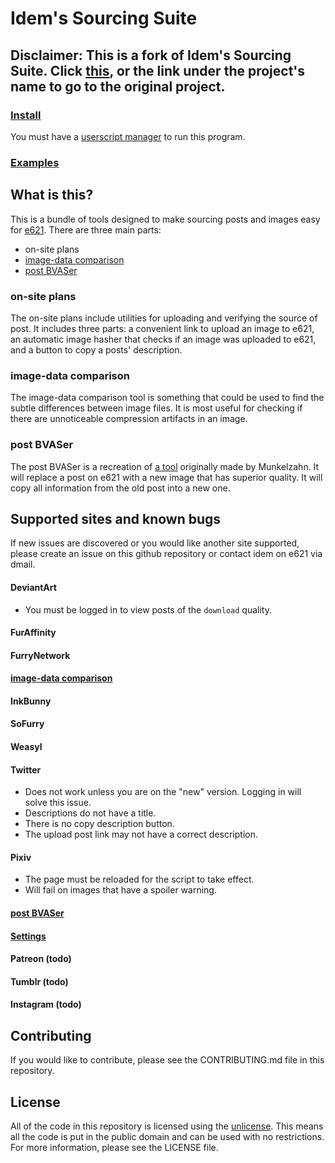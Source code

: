 # Idem's Sourcing Suite

## Disclaimer: This is a fork of Idem's Sourcing Suite. Click [this](https://github.com/Sasquire/Idems-Sourcing-Suite), or the link under the project's name to go to the original project.

### [Install](https://github.com/AetCloud/Idems-Sourcing-Suite/blob/a7482c105b6b5722f923a26931fe7f5569a03d8f/distribution/main.user.js)
You must have a [userscript manager](https://greasyfork.org/en) to run this program.

### [Examples](https://imgur.com/a/R96CNCz)

## What is this?
This is a bundle of tools designed to make sourcing posts and images easy for [e621](https://e621.net). There are three main parts:

* on-site plans
* [image-data comparison](https://e621.net/extensions/image_compare)
* [post BVASer](https://e621.net/extensions/upload_bvas)

### on-site plans
The on-site plans include utilities for uploading and verifying the source of post. It includes three parts: a convenient link to upload an image to e621, an automatic image hasher that checks if an image was uploaded to e621, and a button to copy a posts' description.

### image-data comparison
The image-data comparison tool is something that could be used to find the subtle differences between image files. It is most useful for checking if there are unnoticeable compression artifacts in an image.

### post BVASer
The post BVASer is a recreation of [a tool](https://e621.net/forum/show/87369) originally made by Munkelzahn. It will replace a post on e621 with a new image that has superior quality. It will copy all information from the old post into a new one.

## Supported sites and known bugs
If new issues are discovered or you would like another site supported, please create an issue on this github repository or contact idem on e621 via dmail.

#### DeviantArt
* You must be logged in to view posts of the `download` quality.
#### FurAffinity
#### FurryNetwork
#### [image-data comparison](https://e621.net/extensions/image_compare)
#### InkBunny
#### SoFurry
#### Weasyl
#### Twitter
* Does not work unless you are on the "new" version. Logging in will solve this issue.
* Descriptions do not have a title.
* There is no copy description button.
* The upload post link may not have a correct description.
#### Pixiv
* The page must be reloaded for the script to take effect.
* Will fail on images that have a spoiler warning.
#### [post BVASer](https://e621.net/extensions/upload_bvas)
#### [Settings](https://e621.net/extensions)

#### Patreon (todo)
#### Tumblr (todo)
#### Instagram (todo)

## Contributing
If you would like to contribute, please see the CONTRIBUTING.md file in this repository.

## License
All of the code in this repository is licensed using the [unlicense](https://unlicense.org/). This means all the code is put in the public domain and can be used with no restrictions. For more information, please see the LICENSE file.
